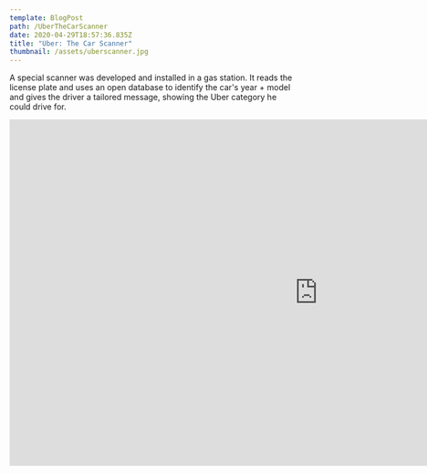 ```yaml
---
template: BlogPost
path: /UberTheCarScanner
date: 2020-04-29T18:57:36.835Z
title: "Uber: The Car Scanner"
thumbnail: /assets/uberscanner.jpg
---
```

A special scanner was developed and installed in a gas station. It reads the license plate and uses an open database to identify the car's year + model and gives the driver a tailored message, showing the Uber category he could drive for.

<iframe src="https://player.vimeo.com/video/281345831?title=0&byline=0&portrait=0" width="1080" height="608" frameborder="0" webkitallowfullscreen mozallowfullscreen allowfullscreen></iframe>